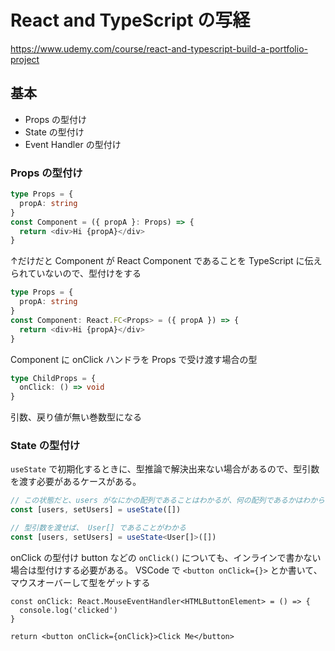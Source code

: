 # React and TypeScript の写経

<https://www.udemy.com/course/react-and-typescript-build-a-portfolio-project>

## 基本

- Props の型付け
- State の型付け
- Event Handler の型付け

### Props の型付け

```typescript
type Props = {
  propA: string
}
const Component = ({ propA }: Props) => {
  return <div>Hi {propA}</div>
}
```

↑だけだと Component が React Component であることを TypeScript に伝えられていないので、型付けをする

```typescript
type Props = {
  propA: string
}
const Component: React.FC<Props> = ({ propA }) => {
  return <div>Hi {propA}</div>
}
```

Component に onClick ハンドラを Props で受け渡す場合の型

```typescript
type ChildProps = {
  onClick: () => void
}
```

引数、戻り値が無い巻数型になる

### State の型付け

`useState` で初期化するときに、型推論で解決出来ない場合があるので、型引数を渡す必要があるケースがある。

```typescript
// この状態だと、users がなにかの配列であることはわかるが、何の配列であるかはわからない
const [users, setUsers] = useState([])

// 型引数を渡せば、 User[] であることがわかる
const [users, setUsers] = useState<User[]>([])
```

onClick の型付け
button などの `onClick()` についても、インラインで書かない場合は型付けする必要がある。
VSCode で `<button onClick={}>` とか書いて、マウスオーバーして型をゲットする

```tsx
const onClick: React.MouseEventHandler<HTMLButtonElement> = () => {
  console.log('clicked')
}

return <button onClick={onClick}>Click Me</button>
```
